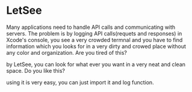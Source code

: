 # LetSee

Many applications need to handle API calls and communicating with servers. The problem is by logging API calls(requets and responses) in Xcode's console, you see a very crowded termnal and you have to find information which you looks for in a very dirty and crowed place without any color and organization. Are you tired of this?

by LetSee, you can look for what ever you want in a very neat and clean space. Do you like this?

using it is very easy, you can just import it and log function. 
